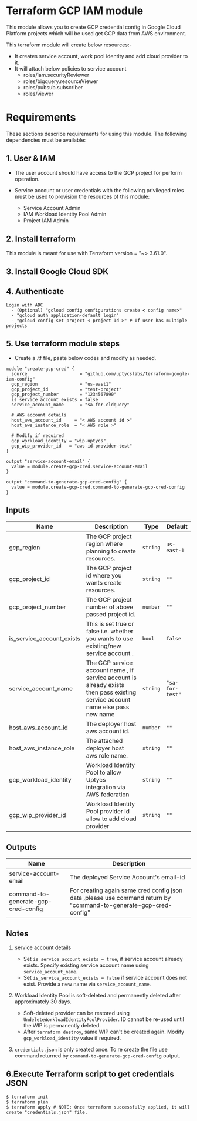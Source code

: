 # Terraform GCP IAM module

This module allows you to create GCP credential config in Google Cloud Platform projects which will be used get GCP data from AWS environment.

This terraform module will create below resources:-
 * It creates service account, work pool identity and add cloud provider to it.
 * It will attach below policies to service account
     * roles/iam.securityReviewer
     * roles/bigquery.resourceViewer
     * roles/pubsub.subscriber
     * roles/viewer

# Requirements

These sections describe requirements for using this module.
The following dependencies must be available:

## 1. User & IAM

* The user account should have access to the GCP project for perform operation.
* Service account or user credentials with the following privileged roles must be used to provision the resources of this module:

   * Service Account Admin
   * IAM Workload Identity Pool Admin
   * Project IAM Admin

## 2. Install terraform

This module is meant for use with Terraform version = "~> 3.61.0".

## 3. Install Google Cloud SDK 

## 4. Authenticate

```
Login with ADC
  - (Optional) "gcloud config configurations create < config name>" 
  - "gcloud auth application-default login"
  - "gcloud config set project < project Id >" # If user has multiple projects 
```

## 5. Use terraform module steps

  * Create a <filename>.tf file, paste below codes and modify as needed.
```
module "create-gcp-cred" {
  source                    = "github.com/uptycslabs/terraform-google-iam-config"
  gcp_region                = "us-east1"
  gcp_project_id            = "test-project"
  gcp_project_number        = "1234567890"
  is_service_account_exists = false
  service_account_name      = "sa-for-cldquery"

  # AWS account details
  host_aws_account_id     = "< AWS account id >"
  host_aws_instance_role  = "< AWS role >"

  # Modify if required
  gcp_workload_identity = "wip-uptycs"
  gcp_wip_provider_id   = "aws-id-provider-test"
}

output "service-account-email" {
  value = module.create-gcp-cred.service-account-email
}

output "command-to-generate-gcp-cred-config" {
  value = module.create-gcp-cred.command-to-generate-gcp-cred-config
}
```

## Inputs

| Name                      | Description                                                                                                        | Type          | Default          |
| ------------------------- | ------------------------------------------------------------------------------------------------------------------ | ------------- | ---------------- |
| gcp_region                | The GCP project region where planning to create resources.                                                         | `string`      | `us-east-1`      |
| gcp_project_id            | The GCP project id where you wants create resources.                                                               | `string`      | `""`             |
| gcp_project_number        | The GCP project number of above passed project id.                                                                 | `number`      | `""`             |
| is_service_account_exists | This is set true or false i.e. whether you wants to use existing/new service account .                             | `bool`        | `false`          |
| service_account_name      | The GCP service account name , if service account is already exists then pass existing service account name else pass new name| `string` | `"sa-for-test"` |
| host_aws_account_id       | The deployer host aws account id.                                                                                  | `number`      | `""`             |
| host_aws_instance_role    | The attached deployer host aws role name.                                                                          | `string`      | `""`             |
| gcp_workload_identity     | Workload Identity Pool to allow Uptycs integration via AWS federation                                              | `string`      | `""`             |
| gcp_wip_provider_id       | Workload Identity Pool provider id allow to add cloud provider                                                     | `string`      | `""`             |


## Outputs

| Name                    | Description                                  |
| ----------------------- | -------------------------------------------- |
| service-account-email   | The deployed Service Account's email-id |
| command-to-generate-gcp-cred-config  | For creating again same cred config json data ,please use command return by "command-to-generate-gcp-cred-config" |


## Notes

1. service account details
     - Set `is_service_account_exists = true`, if service account already exists. Specify existing service account name using `service_account_name`.
     - Set `is_service_account_exists = false` if service account does not exist. Provide a new name via `service_account_name`.

2. Workload Identity Pool is soft-deleted and permanently deleted after approximately 30 days.
     - Soft-deleted provider can be restored using `UndeleteWorkloadIdentityPoolProvider`. ID cannot be re-used until the WIP is permanently deleted.
     - After `terraform destroy`, same WIP can't be created again. Modify `gcp_workload_identity` value if required.

3. `credentials.json` is only created once. To re create the file use command returned by `command-to-generate-gcp-cred-config` output.


## 6.Execute Terraform script to get credentials JSON
```
$ terraform init
$ terraform plan
$ terraform apply # NOTE: Once terraform successfully applied, it will create "credentials.json" file.
```